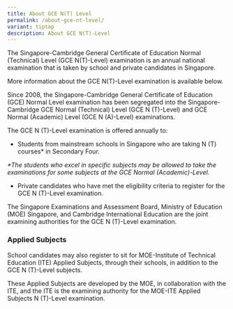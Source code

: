 ```yaml
---
title: About GCE N(T) Level
permalink: /about-gce-nt-level/
variant: tiptap
description: About GCE N(T)-Level
---
```

<p>The Singapore-Cambridge General Certificate of Education Normal (Technical)
Level (GCE N(T)-Level) examination is an annual national examination that
is taken by school and private candidates in Singapore.</p>
<p>More information about the GCE N(T)-Level examination is available below.</p>
<p>Since 2008, the Singapore-Cambridge General Certificate of Education (GCE)
Normal Level examination has been segregated into the Singapore-Cambridge
GCE Normal (Technical) Level (GCE N (T)-Level) and GCE Normal (Academic)
Level (GCE N (A)-Level) examinations.</p>
<p>The GCE N (T)-Level examination is offered annually to:</p>
<ul data-tight="true" class="tight">
<li>
<p>Students from mainstream schools in Singapore who are taking N&nbsp;(T)
courses* in Secondary Four.</p>
</li>
</ul>
<p><em>*The students who excel in specific subjects may be allowed to take the examinations for some subjects at the GCE Normal (Academic)-Level.</em>
</p>
<ul data-tight="true" class="tight">
<li>
<p>Private candidates who have met the eligibility criteria to register for
the GCE N (T)-Level examination.</p>
</li>
</ul>
<p>The Singapore Examinations and Assessment Board, Ministry of Education
(MOE) Singapore, and Cambridge International Education are the joint examining
authorities for the GCE N (T)-Level examination.</p>
<h3><strong>Applied Subjects</strong></h3>
<p>School candidates may also register to sit for MOE-Institute of Technical
Education (ITE) Applied Subjects, through their schools, in addition to
the GCE N (T)-Level subjects.</p>
<p>These Applied Subjects are developed by the MOE, in collaboration with
the ITE, and the ITE is the examining authority for the MOE-ITE Applied
Subjects N (T)-Level examination.</p>